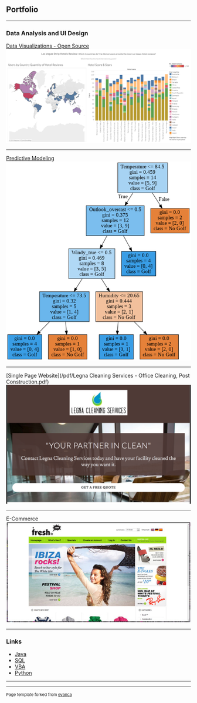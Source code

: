 ## Portfolio

---

### Data Analysis and UI Design 

[Data Visualizations - Open Source](https://public.tableau.com/profile/jaimesparks#!/vizhome/LasVegsTripAdvsorReviews/Dashboard1)
<img src="images/LasVegas Strip Hotel Review.png?raw=true"/>

---

[Predictive Modeling](https://github.com/JaimeSparks/Python/blob/master/Jaime_Golf_Predictions_KP_Updates.ipynb)
<img src="images/Python_Predictive_Modeling.png?raw=true"/>

---
[Single Page Website](/pdf/Legna Cleaning Services - Office Cleaning, Post Construction.pdf)
<img src="images/Legna Cleaning Services snip.png?raw=true"/>

---
E-Commerce
<img src="images/AFreshFit_eComm.jpg?raw=true"/>

---

### Links

- [Java](https://github.com/JaimeSparks/Java)
- [SQL](https://github.com/JaimeSparks/SQL)
- [VBA](https://github.com/JaimeSparks/VBA)
- [Python](https://github.com/JaimeSparks/Python)

---




---
<p style="font-size:11px">Page template forked from <a href="https://github.com/evanca/quick-portfolio">evanca</a></p>
<!-- Remove above link if you don't want to attibute -->
